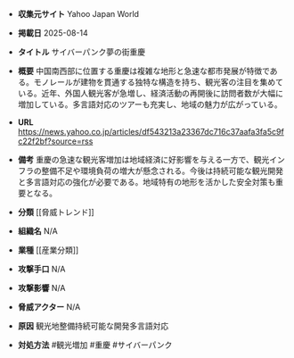 - **収集元サイト**
Yahoo Japan World

- **掲載日**
2025-08-14

- **タイトル**
サイバーパンク夢の街重慶

- **概要**
中国南西部に位置する重慶は複雑な地形と急速な都市発展が特徴である。モノレールが建物を貫通する独特な構造を持ち、観光客の注目を集めている。近年、外国人観光客が急増し、経済活動の再開後に訪問者数が大幅に増加している。多言語対応のツアーも充実し、地域の魅力が広がっている。

- **URL**
https://news.yahoo.co.jp/articles/df543213a23367dc716c37aafa3fa5c9fc22f2bf?source=rss

- **備考**
重慶の急速な観光客増加は地域経済に好影響を与える一方で、観光インフラの整備不足や環境負荷の増大が懸念される。今後は持続可能な観光開発と多言語対応の強化が必要である。地域特有の地形を活かした安全対策も重要となる。

- **分類**
[[脅威トレンド]]

- **組織名**
N/A

- **業種**
[[産業分類]]

- **攻撃手口**
N/A

- **攻撃影響**
N/A

- **脅威アクター**
N/A

- **原因**
観光地整備持続可能な開発多言語対応

- **対処方法**
#観光増加 #重慶 #サイバーパンク
